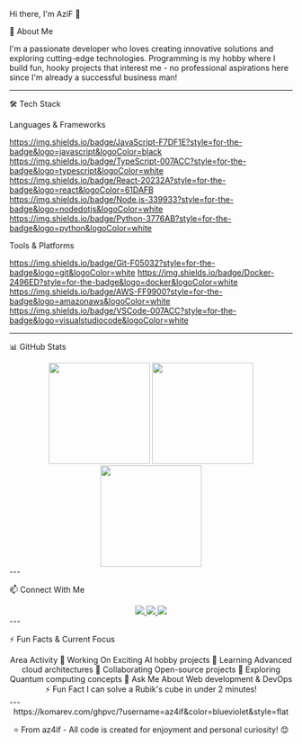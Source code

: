 Hi there, I'm AziF 👋

🚀 About Me

I'm a passionate developer who loves creating innovative solutions and exploring cutting-edge technologies. Programming is my hobby where I build fun, hooky projects that interest me - no professional aspirations here since I'm already a successful business man!

---

🛠️ Tech Stack

Languages & Frameworks

https://img.shields.io/badge/JavaScript-F7DF1E?style=for-the-badge&logo=javascript&logoColor=black
https://img.shields.io/badge/TypeScript-007ACC?style=for-the-badge&logo=typescript&logoColor=white
https://img.shields.io/badge/React-20232A?style=for-the-badge&logo=react&logoColor=61DAFB
https://img.shields.io/badge/Node.js-339933?style=for-the-badge&logo=nodedotjs&logoColor=white
https://img.shields.io/badge/Python-3776AB?style=for-the-badge&logo=python&logoColor=white

Tools & Platforms

https://img.shields.io/badge/Git-F05032?style=for-the-badge&logo=git&logoColor=white
https://img.shields.io/badge/Docker-2496ED?style=for-the-badge&logo=docker&logoColor=white
https://img.shields.io/badge/AWS-FF9900?style=for-the-badge&logo=amazonaws&logoColor=white
https://img.shields.io/badge/VSCode-007ACC?style=for-the-badge&logo=visualstudiocode&logoColor=white

---

📊 GitHub Stats

<div align="center">
  <img height="180em" src="https://github-readme-stats.vercel.app/api?username=az4if&show_icons=true&theme=radical&hide_border=true&count_private=true" />
  <img height="180em" src="https://github-readme-stats.vercel.app/api/top-langs/?username=az4if&layout=compact&theme=radical&hide_border=true" />
  <img height="180em" src="https://github-readme-streak-stats.herokuapp.com/?user=az4if&theme=radical&hide_border=true" />
</div>---

📫 Connect With Me

<div align="center">
  <a href="https://linkedin.com/in/az4if">
    <img src="https://img.shields.io/badge/LinkedIn-0077B5?style=for-the-badge&logo=linkedin&logoColor=white" />
  </a>
  <a href="https://twitter.com/az4if">
    <img src="https://img.shields.io/badge/Twitter-1DA1F2?style=for-the-badge&logo=twitter&logoColor=white" />
  </a>
  <a href="mailto:az4if@proton.me">
    <img src="https://img.shields.io/badge/ProtonMail-8B89CC?style=for-the-badge&logo=protonmail&logoColor=white" />
  </a>
</div>---

⚡ Fun Facts & Current Focus

<div align="center">Area Activity
🔭 Working On Exciting AI hobby projects
🌱 Learning Advanced cloud architectures
👯 Collaborating Open-source projects
🤔 Exploring Quantum computing concepts
💬 Ask Me About Web development & DevOps
⚡ Fun Fact I can solve a Rubik's cube in under 2 minutes!

</div>---

<div align="center">https://komarev.com/ghpvc/?username=az4if&color=blueviolet&style=flat

⭐️ From az4if - All code is created for enjoyment and personal curiosity! 😊

</div>